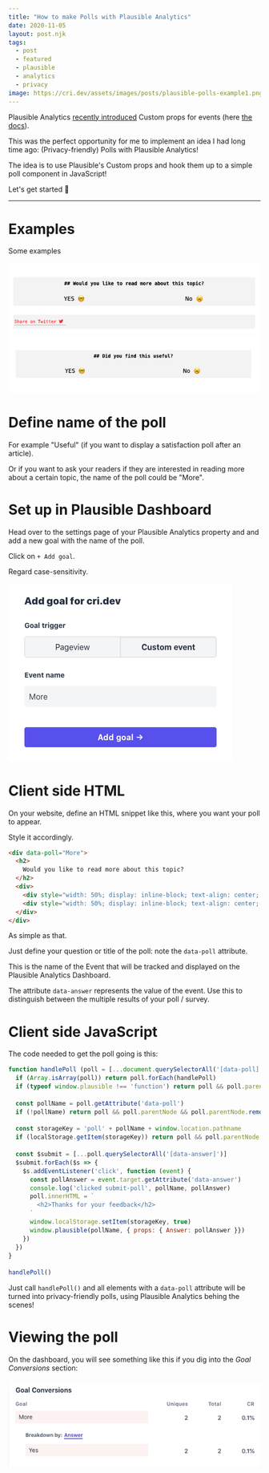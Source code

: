 ```yaml
---
title: "How to make Polls with Plausible Analytics"
date: 2020-11-05
layout: post.njk
tags:
  - post
  - featured
  - plausible
  - analytics
  - privacy
image: https://cri.dev/assets/images/posts/plausible-polls-example1.png
---
```


Plausible Analytics [recently introduced](https://twitter.com/PlausibleHQ/status/1324269120028893184) Custom props for events (here [the docs](https://docs.plausible.io/custom-event-goals/#using-custom-props)).

This was the perfect opportunity for me to implement an idea I had long time ago: (Privacy-friendly) Polls with Plausible Analytics!

The idea is to use Plausible's Custom props and hook them up to a simple poll component in JavaScript!

Let's get started 🚀

---

# Examples

Some examples

![plausible-polls-example1.png](/assets/images/posts/plausible-polls-example1.png)
![plausible-polls-example2.png](/assets/images/posts/plausible-polls-example2.png)

# Define name of the poll

For example "Useful" (if you want to display a satisfaction poll after an article).

Or if you want to ask your readers if they are interested in reading more about a certain topic, the name of the poll could be "More".

# Set up in Plausible Dashboard

Head over to the settings page of your Plausible Analytics property and and add a new goal with the name of the poll.

Click on `+ Add goal`.

Regard case-sensitivity.

![plausible-add-goal-poll.png](/assets/images/posts/plausible-add-goal-poll.png)

# Client side HTML

On your website, define an HTML snippet like this, where you want your poll to appear.

Style it accordingly.

```html
<div data-poll="More">
  <h2>
    Would you like to read more about this topic?
  </h2>
  <div>
    <div style="width: 50%; display: inline-block; text-align: center; font-size: 1.2rem; cursor: pointer;" class="submit-poll" data-answer="Yes">YES 🤓</div>
    <div style="width: 50%; display: inline-block; text-align: center; font-size: 1.2rem; cursor: pointer;" class="submit-poll" data-answer="No">No 🥱</div>
  </div>
</div>
```

As simple as that.

Just define your question or title of the poll: note the `data-poll` attribute.

This is the name of the Event that will be tracked and displayed on the Plausible Analytics Dashboard.

The attribute `data-answer` represents the value of the event. Use this to distinguish between the multiple results of your poll / survey.

# Client side JavaScript

The code needed to get the poll going is this:

```js
function handlePoll (poll = [...document.querySelectorAll('[data-poll]')]) {
  if (Array.isArray(poll)) return poll.forEach(handlePoll)
  if (typeof window.plausible !== 'function') return poll && poll.parentNode && poll.parentNode.removeChild(poll)

  const pollName = poll.getAttribute('data-poll')
  if (!pollName) return poll && poll.parentNode && poll.parentNode.removeChild(poll)

  const storageKey = 'poll' + pollName + window.location.pathname
  if (localStorage.getItem(storageKey)) return poll && poll.parentNode && poll.parentNode.removeChild(poll)

  const $submit = [...poll.querySelectorAll('[data-answer]')]
  $submit.forEach($s => {
    $s.addEventListener('click', function (event) {
      const pollAnswer = event.target.getAttribute('data-answer')
      console.log('clicked submit-poll', pollName, pollAnswer)
      poll.innerHTML = `
        <h2>Thanks for your feedback</h2>
      `
      window.localStorage.setItem(storageKey, true)
      window.plausible(pollName, { props: { Answer: pollAnswer }})
    })
  })
}

handlePoll()
```

Just call `handlePoll()` and all elements with a `data-poll` attribute will be turned into privacy-friendly polls, using Plausible Analytics behing the scenes!

# Viewing the poll


On the dashboard, you will see something like this if you dig into the *Goal Conversions* section:

![plausible-dashboard-poll.png](/assets/images/posts/plausible-dashboard-poll.png)
